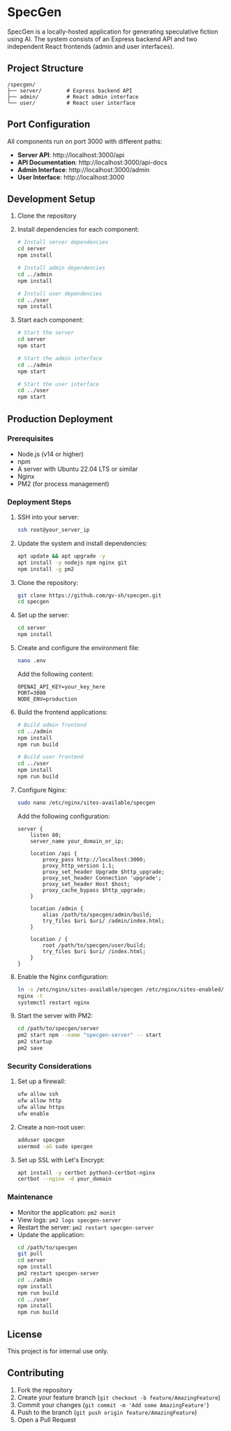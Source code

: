 # SpecGen

SpecGen is a locally-hosted application for generating speculative fiction using AI. The system consists of an Express backend API and two independent React frontends (admin and user interfaces).

## Project Structure

```
/specgen/
├── server/        # Express backend API
├── admin/         # React admin interface
└── user/          # React user interface
```

## Port Configuration

All components run on port 3000 with different paths:

- **Server API**: http://localhost:3000/api
- **API Documentation**: http://localhost:3000/api-docs
- **Admin Interface**: http://localhost:3000/admin
- **User Interface**: http://localhost:3000

## Development Setup

1. Clone the repository
2. Install dependencies for each component:
   ```bash
   # Install server dependencies
   cd server
   npm install

   # Install admin dependencies
   cd ../admin
   npm install

   # Install user dependencies
   cd ../user
   npm install
   ```

3. Start each component:
   ```bash
   # Start the server
   cd server
   npm start

   # Start the admin interface
   cd ../admin
   npm start

   # Start the user interface
   cd ../user
   npm start
   ```

## Production Deployment

### Prerequisites
- Node.js (v14 or higher)
- npm
- A server with Ubuntu 22.04 LTS or similar
- Nginx
- PM2 (for process management)

### Deployment Steps

1. SSH into your server:
   ```bash
   ssh root@your_server_ip
   ```

2. Update the system and install dependencies:
   ```bash
   apt update && apt upgrade -y
   apt install -y nodejs npm nginx git
   npm install -g pm2
   ```

3. Clone the repository:
   ```bash
   git clone https://github.com/gv-sh/specgen.git
   cd specgen
   ```

4. Set up the server:
   ```bash
   cd server
   npm install
   ```

5. Create and configure the environment file:
   ```bash
   nano .env
   ```
   Add the following content:
   ```
   OPENAI_API_KEY=your_key_here
   PORT=3000
   NODE_ENV=production
   ```

6. Build the frontend applications:
   ```bash
   # Build admin frontend
   cd ../admin
   npm install
   npm run build

   # Build user frontend
   cd ../user
   npm install
   npm run build
   ```

7. Configure Nginx:
   ```bash
   sudo nano /etc/nginx/sites-available/specgen
   ```
   Add the following configuration:
   ```nginx
   server {
       listen 80;
       server_name your_domain_or_ip;

       location /api {
           proxy_pass http://localhost:3000;
           proxy_http_version 1.1;
           proxy_set_header Upgrade $http_upgrade;
           proxy_set_header Connection 'upgrade';
           proxy_set_header Host $host;
           proxy_cache_bypass $http_upgrade;
       }

       location /admin {
           alias /path/to/specgen/admin/build;
           try_files $uri $uri/ /admin/index.html;
       }

       location / {
           root /path/to/specgen/user/build;
           try_files $uri $uri/ /index.html;
       }
   }
   ```

8. Enable the Nginx configuration:
   ```bash
   ln -s /etc/nginx/sites-available/specgen /etc/nginx/sites-enabled/
   nginx -t
   systemctl restart nginx
   ```

9. Start the server with PM2:
   ```bash
   cd /path/to/specgen/server
   pm2 start npm --name "specgen-server" -- start
   pm2 startup
   pm2 save
   ```

### Security Considerations

1. Set up a firewall:
   ```bash
   ufw allow ssh
   ufw allow http
   ufw allow https
   ufw enable
   ```

2. Create a non-root user:
   ```bash
   adduser specgen
   usermod -aG sudo specgen
   ```

3. Set up SSL with Let's Encrypt:
   ```bash
   apt install -y certbot python3-certbot-nginx
   certbot --nginx -d your_domain
   ```

### Maintenance

- Monitor the application: `pm2 monit`
- View logs: `pm2 logs specgen-server`
- Restart the server: `pm2 restart specgen-server`
- Update the application:
  ```bash
  cd /path/to/specgen
  git pull
  cd server
  npm install
  pm2 restart specgen-server
  cd ../admin
  npm install
  npm run build
  cd ../user
  npm install
  npm run build
  ```

## License

This project is for internal use only.

## Contributing

1. Fork the repository
2. Create your feature branch (`git checkout -b feature/AmazingFeature`)
3. Commit your changes (`git commit -m 'Add some AmazingFeature'`)
4. Push to the branch (`git push origin feature/AmazingFeature`)
5. Open a Pull Request